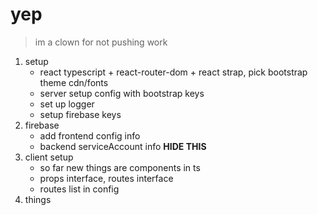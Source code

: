 # yep

> im a clown for not pushing work

1. setup
   - react typescript + react-router-dom + react strap, pick bootstrap theme cdn/fonts
   - server setup config with bootstrap keys
   - set up logger
   - setup firebase keys
2. firebase
   - add frontend config info
   - backend serviceAccount info **HIDE THIS**
3. client setup
   - so far new things are components in ts
   - props interface, routes interface
   - routes list in config
4. things